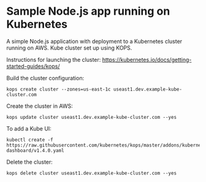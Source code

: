 # Sample Node.js app running on Kubernetes

A simple Node.js application with deployment to a Kubernetes cluster running on AWS. Kube cluster set up using KOPS.

Instructions for launching the cluster:
https://kubernetes.io/docs/getting-started-guides/kops/

Build the cluster configuration:
```
kops create cluster --zones=us-east-1c useast1.dev.example-kube-cluster.com
```

Create the cluster in AWS:
```
kops update cluster useast1.dev.example-kube-cluster.com --yes
```

To add a Kube UI:
```
kubectl create -f https://raw.githubusercontent.com/kubernetes/kops/master/addons/kubernetes-dashboard/v1.4.0.yaml
```

Delete the cluster:
```
kops delete cluster useast1.dev.example-kube-cluster.com --yes
```
